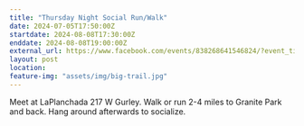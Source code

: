 ```yaml
---
title: "Thursday Night Social Run/Walk"
date: 2024-07-05T17:50:00Z
startdate: 2024-08-08T17:30:00Z
enddate: 2024-08-08T19:00:00Z
external_url: https://www.facebook.com/events/838268641546824/?event_time_id=838268664880155
layout: post
location: 
feature-img: "assets/img/big-trail.jpg"
---
```


Meet at LaPlanchada 217 W Gurley. Walk or run 2-4 miles to Granite Park and back. Hang around afterwards to socialize. <br>
  <br>
  
